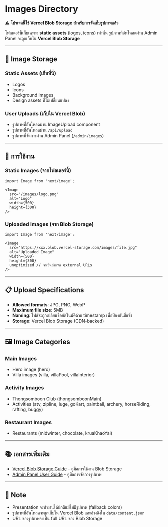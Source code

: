# Images Directory

⚠️ **โปรเจคนี้ใช้ Vercel Blob Storage สำหรับการจัดเก็บรูปภาพแล้ว**

โฟลเดอร์นี้เก็บเฉพาะ **static assets** (logos, icons) เท่านั้น
รูปภาพที่อัพโหลดผ่าน Admin Panel จะถูกเก็บใน **Vercel Blob Storage**

---

## 📂 Image Storage

### Static Assets (เก็บที่นี่)
- Logos
- Icons
- Background images
- Design assets ที่ไม่เปลี่ยนแปลง

### User Uploads (เก็บใน Vercel Blob)
- รูปภาพที่อัพโหลดผ่าน ImageUpload component
- รูปภาพที่อัพโหลดผ่าน `/api/upload`
- รูปภาพที่จัดการผ่าน Admin Panel (`/admin/images`)

---

## 🔧 การใช้งาน

### Static Images (จากโฟลเดอร์นี้)
```tsx
import Image from 'next/image';

<Image
  src="/images/logo.png"
  alt="Logo"
  width={500}
  height={300}
/>
```

### Uploaded Images (จาก Blob Storage)
```tsx
import Image from 'next/image';

<Image
  src="https://xxx.blob.vercel-storage.com/images/file.jpg"
  alt="Uploaded Image"
  width={500}
  height={300}
  unoptimized // จำเป็นสำหรับ external URLs
/>
```

---

## 📋 Upload Specifications

- **Allowed formats**: JPG, PNG, WebP
- **Maximum file size**: 5MB
- **Naming**: ไฟล์จะถูกเปลี่ยนชื่ออัตโนมัติด้วย timestamp เพื่อป้องกันชื่อซ้ำ
- **Storage**: Vercel Blob Storage (CDN-backed)

---

## 🖼️ Image Categories

### Main Images
- Hero image (hero)
- Villa images (villa, villaPool, villaInterior)

### Activity Images
- Thongsomboon Club (thongsomboonMain)
- Activities (atv, zipline, luge, goKart, paintball, archery, horseRiding, rafting, buggy)

### Restaurant Images
- Restaurants (midwinter, chocolate, kruaKhaoYai)

---

## 📚 เอกสารเพิ่มเติม

- [Vercel Blob Storage Guide](../../docs/VERCEL_BLOB_STORAGE.md) - คู่มือการใช้งาน Blob Storage
- [Admin Panel User Guide](../../docs/ADMIN_PANEL_USER_GUIDE.md) - คู่มือการจัดการรูปภาพ

---

## 📝 Note

- Presentation จะทำงานได้ปกติแม้ไม่มีรูปภาพ (fallback colors)
- รูปภาพที่อัพโหลดจะถูกเก็บใน Vercel Blob และอ้างอิงใน `data/content.json`
- URL ของรูปภาพจะเป็น full URL ของ Blob Storage
